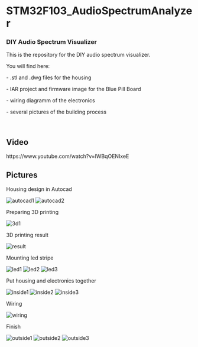# STM32F103_AudioSpectrumAnalyzer

<html>
<body>
<h3>DIY Audio Spectrum Visualizer</h3>

<p>This is the repository for the DIY audio spectrum visualizer.</p>
<p>You will find here:</p> 
<p>- .stl and .dwg files for the housing</p>
<p>- IAR project and firmware image for the Blue Pill Board</p>
<p>- wiring diagramm of the electronics</p>
<p>- several pictures of the building process</p>

<br>

<h2>Video</h2>
https://www.youtube.com/watch?v=lWBqOENIxeE

<h2>Pictures</h2>
<p>Housing design in Autocad</p>
<img src="https://github.com/nicokorn/STM32F103_AudioVisualizerBar/blob/main/docs/AutoCad1.PNG" alt="autocad1">
<img src="https://github.com/nicokorn/STM32F103_AudioVisualizerBar/blob/main/docs/AutoCad2.PNG" alt="autocad2">
<p>Preparing 3D printing</p>
<img src="https://github.com/nicokorn/STM32F103_AudioVisualizerBar/blob/main/docs/3dPrint1.PNG" alt="3d1">
<p>3D printing result</p>
<img src="https://github.com/nicokorn/STM32F103_AudioVisualizerBar/blob/main/docs/3dresult.jpg" alt="result">
<p>Mounting led stripe</p>
<img src="https://github.com/nicokorn/STM32F103_AudioVisualizerBar/blob/main/docs/led1.jpg" alt="led1">
<img src="https://github.com/nicokorn/STM32F103_AudioVisualizerBar/blob/main/docs/led2.jpg" alt="led2">
<img src="https://github.com/nicokorn/STM32F103_AudioVisualizerBar/blob/main/docs/led3.jpg" alt="led3">
<p>Put housing and electronics together</p>
<img src="https://github.com/nicokorn/STM32F103_AudioVisualizerBar/blob/main/docs/inside1.jpg" alt="inside1">
<img src="https://github.com/nicokorn/STM32F103_AudioVisualizerBar/blob/main/docs/inside2.jpg" alt="inside2">
<img src="https://github.com/nicokorn/STM32F103_AudioVisualizerBar/blob/main/docs/inside3.jpg" alt="inside3">
<p>Wiring</p>
<img src="https://github.com/nicokorn/STM32F103_AudioVisualizerBar/blob/main/docs/wiring.PNG" alt="wiring">
<p>Finish</p>
<img src="https://github.com/nicokorn/STM32F103_AudioVisualizerBar/blob/main/docs/outside1.jpg" alt="outside1">
<img src="https://github.com/nicokorn/STM32F103_AudioVisualizerBar/blob/main/docs/outside2.jpg" alt="outside2">
<img src="https://github.com/nicokorn/STM32F103_AudioVisualizerBar/blob/main/docs/outside3.jpg" alt="outside3">

</body>
</html>